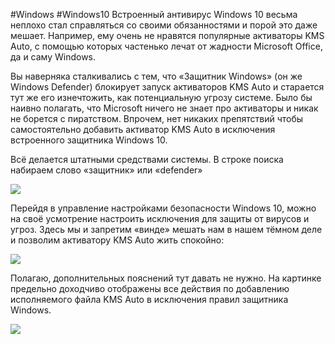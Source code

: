 #Windows #Windows10
Встроенный антивирус Windows 10 весьма неплохо стал справляться со своими обязанностями и порой это даже мешает. Например, ему очень не нравятся популярные активаторы KMS Auto, с помощью которых частенько лечат от жадности Microsoft Office, да и саму Windows.

Вы наверняка сталкивались с тем, что «Защитник Windows» (он же Windows Defender) блокирует запуск активаторов KMS Auto и старается тут же его изнечтожить, как потенциальную угрозу системе. Было бы наивно полагать, что Microsoft ничего не знает про активаторы и никак не борется с пиратством. Впрочем, нет никаких препятствий чтобы самостоятельно добавить активатор KMS Auto в исключения встроенного защитника Windows 10.

Всё делается штатными средствами системы. В строке поиска набираем слово «защитник» или «defender»

![](https://telegra.ph/file/6a7befc85bc2387e3aff7.png)

Перейдя в управление настройками безопасности Windows 10, можно на своё усмотрение настроить исключения для защиты от вирусов и угроз. Здесь мы и запретим «винде» мешать нам в нашем тёмном деле и позволим активатору KMS Auto жить спокойно:

![](https://telegra.ph/file/1971ff8b106df88822962.png)

Полагаю, дополнительных пояснений тут давать не нужно. На картинке предельно доходчиво отображены все действия по добавлению исполняемого файла KMS Auto в исключения правил защитника Windows.

![](https://telegra.ph/file/1407b0a470a698cbb85cf.png)